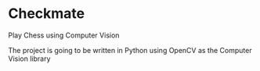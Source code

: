 # Checkmate
Play Chess using Computer Vision

The project is going to be written in Python using OpenCV as the Computer Vision library
